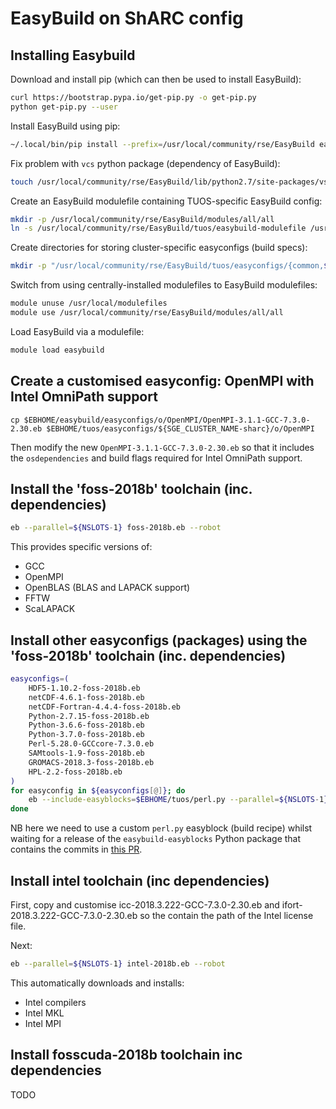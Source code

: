 # EasyBuild on ShARC config

## Installing Easybuild

Download and install pip (which can then be used to install EasyBuild):

```sh
curl https://bootstrap.pypa.io/get-pip.py -o get-pip.py
python get-pip.py --user
```

Install EasyBuild using pip:

```sh
~/.local/bin/pip install --prefix=/usr/local/community/rse/EasyBuild easybuild
```

Fix problem with `vcs` python package (dependency of EasyBuild):

```sh
touch /usr/local/community/rse/EasyBuild/lib/python2.7/site-packages/vsc/__init__.py
```

Create an EasyBuild modulefile containing TUOS-specific EasyBuild config: 

```sh
mkdir -p /usr/local/community/rse/EasyBuild/modules/all/all 
ln -s /usr/local/community/rse/EasyBuild/tuos/easybuild-modulefile /usr/local/community/rse/EasyBuild/modules/all/all/easybuild
```

Create directories for storing cluster-specific easyconfigs (build specs):

```sh
mkdir -p "/usr/local/community/rse/EasyBuild/tuos/easyconfigs/{common,${SGE_CLUSTER_NAME}}/"
```

Switch from using centrally-installed modulefiles to EasyBuild modulefiles:

```sh
module unuse /usr/local/modulefiles
module use /usr/local/community/rse/EasyBuild/modules/all/all
```

Load EasyBuild via a modulefile:

```sh
module load easybuild
```

## Create a customised easyconfig: OpenMPI with Intel OmniPath support

```
cp $EBHOME/easybuild/easyconfigs/o/OpenMPI/OpenMPI-3.1.1-GCC-7.3.0-2.30.eb $EBHOME/tuos/easyconfigs/${SGE_CLUSTER_NAME-sharc}/o/OpenMPI
```

Then modify the new `OpenMPI-3.1.1-GCC-7.3.0-2.30.eb` so that it includes the `osdependencies` and build flags required for Intel OmniPath support.

## Install the 'foss-2018b' toolchain (inc. dependencies)

```sh
eb --parallel=${NSLOTS-1} foss-2018b.eb --robot 
```

This provides specific versions of:

 - GCC
 - OpenMPI
 - OpenBLAS (BLAS and LAPACK support)
 - FFTW
 - ScaLAPACK

## Install other easyconfigs (packages) using the 'foss-2018b' toolchain (inc. dependencies)

```bash
easyconfigs=(
    HDF5-1.10.2-foss-2018b.eb 
    netCDF-4.6.1-foss-2018b.eb 
    netCDF-Fortran-4.4.4-foss-2018b.eb
    Python-2.7.15-foss-2018b.eb
    Python-3.6.6-foss-2018b.eb
    Python-3.7.0-foss-2018b.eb
    Perl-5.28.0-GCCcore-7.3.0.eb
    SAMtools-1.9-foss-2018b.eb
    GROMACS-2018.3-foss-2018b.eb
    HPL-2.2-foss-2018b.eb
)
for easyconfig in ${easyconfigs[@]}; do
    eb --include-easyblocks=$EBHOME/tuos/perl.py --parallel=${NSLOTS-1} $easyconfig --robot 
done
```

NB here we need to use a custom `perl.py` easyblock (build recipe) whilst waiting for a release of the `easybuild-easyblocks` Python package that contains the commits in [this PR](https://github.com/easybuilders/easybuild-easyblocks/pull/1660).

## Install intel toolchain (inc dependencies)

First, copy and customise icc-2018.3.222-GCC-7.3.0-2.30.eb and ifort-2018.3.222-GCC-7.3.0-2.30.eb so the contain the path of the Intel license file.

Next:


```sh
eb --parallel=${NSLOTS-1} intel-2018b.eb --robot 
```

This automatically downloads and installs:

 - Intel compilers
 - Intel MKL
 - Intel MPI

## Install fosscuda-2018b toolchain inc dependencies

TODO
